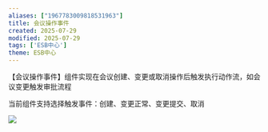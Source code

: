 ```yaml
---
aliases: ["1967783009818531963"]
title: 会议操作事件
created: 2025-07-29
modified: 2025-07-29
tags: ['ESB中心']
theme: ESB中心
---
```


【会议操作事件】组件实现在会议创建、变更或取消操作后触发执行动作流，如会议变更触发审批流程

当前组件支持选择触发事件：创建、变更正常、变更提交、取消

![](https://myhelpdoc.oss-cn-heyuan.aliyuncs.com/mdimages/adf4169121262cb9fd81c11dba534073.jpg)